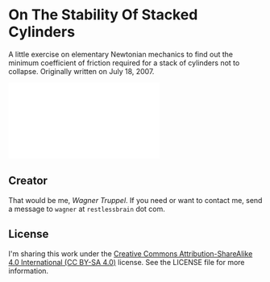 # On The Stability Of Stacked Cylinders

A little exercise on elementary Newtonian mechanics to find out the minimum coefficient of friction required for a stack of cylinders not to collapse. Originally written on July 18, 2007.

![](two_layers.pdf)

## Creator

That would be me, _Wagner Truppel_. If you need or want to contact me, send a message to `wagner` at `restlessbrain` dot com.

## License

I'm sharing this work under the [Creative Commons Attribution-ShareAlike 4.0 International (CC BY-SA 4.0)](http://creativecommons.org/licenses/by-sa/4.0/) license. See the LICENSE file for more information.

